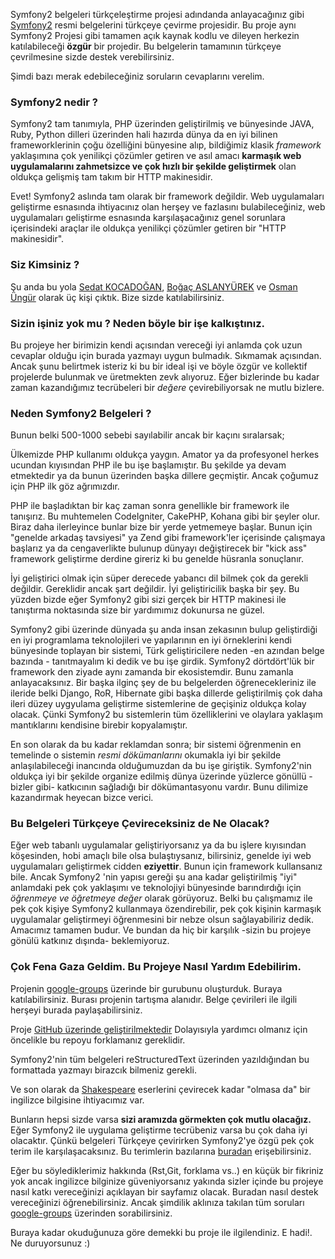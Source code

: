
Symfony2 belgeleri türkçeleştirme projesi adındanda anlayacağınız 
gibi [Symfony2](http://symfony.com/doc/current/book/index.html) 
resmi belgelerini türkçeye çevirme projesidir. 
Bu proje aynı Symfony2 Projesi gibi tamamen açık kaynak kodlu ve dileyen 
herkezin katılabileceği **özgür** bir projedir. 
Bu belgelerin tamamının türkçeye çevrilmesine sizde destek verebilirsiniz.

Şimdi bazı merak edebileceğiniz soruların cevaplarını verelim.

### Symfony2 nedir ?

Symfony2 tam tanımıyla, PHP üzerinden geliştirilmiş ve bünyesinde JAVA,
Ruby, Python dilleri üzerinden hali hazırda dünya da en iyi bilinen 
frameworklerinin çoğu özelliğini bünyesine alıp, bildiğimiz klasik 
*framework* yaklaşımına çok yenilikçi çözümler getiren ve asıl amacı
**karmaşık web uygulamalarını zahmetsizce ve çok hızlı bir şekilde 
geliştirmek** olan oldukça gelişmiş tam takım bir HTTP makinesidir.

Evet! Symfony2 aslında tam olarak bir framework değildir. Web uygulamaları 
geliştirme esnasında ihtiyacınız olan herşey ve fazlasını bulabileceğiniz, 
web uygulamaları geliştirme esnasında karşılaşacağınız genel sorunlara
içerisindeki araçlar ile oldukça yenilikçi çözümler getiren bir 
"HTTP makinesidir".

### Siz Kimsiniz ?

Şu anda bu yola [Sedat KOCADOĞAN](http://skocadogan.blogspot.com),
[Boğaç ASLANYÜREK](http://www.dubluve.net) ve [Osman Üngür](https://github.com/import)
olarak üç kişi çıktık. Bize sizde katılabilirsiniz.

### Sizin işiniz yok mu ? Neden böyle bir işe kalkıştınız.

Bu projeye her birimizin kendi açısından vereceği iyi anlamda çok uzun 
cevaplar olduğu için burada yazmayı uygun bulmadık. Sıkmamak açısından.
Ancak şunu belirtmek isteriz ki bu bir ideal işi ve böyle özgür ve 
kollektif projelerde bulunmak ve üretmekten zevk alıyoruz. Eğer bizlerinde
bu kadar zaman kazandığımız tecrübeleri bir *değere* çevirebiliyorsak ne
mutlu bizlere.

### Neden Symfony2 Belgeleri ?

Bunun belki 500-1000 sebebi sayılabilir ancak bir kaçını sıralarsak;

Ülkemizde PHP kullanımı oldukça yaygın. Amator ya da profesyonel herkes
ucundan kıyısından PHP ile bu işe başlamıştır. Bu şekilde ya devam etmektedir 
ya da bunun üzerinden başka dillere geçmiştir. Ancak çoğumuz için PHP ilk 
göz ağrımızdır.

PHP ile başladıktan bir kaç zaman sonra genellikle bir framework ile
tanışırız. Bu muhtemelen CodeIgniter, CakePHP, Kohana gibi bir şeyler 
olur. Biraz daha ilerleyince bunlar bize bir yerde yetmemeye başlar. 
Bunun için "genelde arkadaş tavsiyesi" ya Zend gibi framework'ler 
içerisinde çalışmaya başlarız ya da cengaverlikte bulunup dünyayı 
değiştirecek bir "kick ass" framework geliştirme derdine gireriz ki bu 
genelde hüsranla sonuçlanır. 

İyi geliştirici olmak için süper derecede yabancı dil bilmek çok da gerekli
değildir. Gereklidir ancak şart değildir. İyi geliştiricilik başka bir şey.
Bu yüzden bizde eğer Symfony2 gibi sizi gerçek bir HTTP makinesi ile
tanıştırma noktasında size bir yardımımız dokunursa ne güzel. 

Symfony2 gibi üzerinde dünyada şu anda insan zekasının bulup geliştirdiği
en iyi programlama teknolojileri ve yapılarının en iyi örneklerini kendi
bünyesinde toplayan bir sistemi, Türk geliştiricilere neden -en azından
belge bazında - tanıtmayalım ki dedik ve bu işe girdik. Symfony2 dörtdört'lük
bir framework den ziyade aynı zamanda bir ekosistemdir. Bunu zamanla 
anlayacaksınız. Bir başka ilginç şey de bu belgelerden öğrenecekleriniz
ile ileride belki Django, RoR, Hibernate gibi başka dillerde geliştirilmiş
çok daha ileri düzey uygyulama geliştirme sistemlerine de geçişiniz 
oldukça kolay olacak. Çünki Symfony2 bu sistemlerin tüm özelliklerini
ve olaylara yaklaşım mantıklarını kendisine birebir kopyalamıştır.

En son olarak da bu kadar reklamdan sonra; bir sistemi öğrenmenin en temelinde
o sistemin *resmi dökümanlarını* okumakla iyi bir şekilde anlaşılabileceği
inancında olduğumuzdan da bu işe giriştik. Symfony2'nin oldukça iyi bir 
şekilde organize edilmiş dünya üzerinde yüzlerce gönüllü -bizler gibi- 
katkıcının sağladığı bir dökümantasyonu vardır. Bunu dilimize kazandırmak
heyecan bizce verici.
  
### Bu Belgeleri Türkçeye Çevireceksiniz de Ne Olacak?

Eğer web tabanlı uygulamalar geliştiriyorsanız ya da bu işlere kıyısından
köşesinden, hobi amaçlı bile olsa bulaştıysanız, bilirsiniz, genelde iyi web 
uygulamaları geliştirmek cidden **eziyettir**. Bunun için framework 
kullansanız bile. Ancak Symfony2 'nin yapısı gereği şu ana kadar 
geliştirilmiş "iyi" anlamdaki pek çok yaklaşımı ve teknolojiyi bünyesinde 
barındırdığı için *öğrenmeye ve öğretmeye değer* olarak görüyoruz. 
Belki bu çalışmamız ile pek çok kişiye Symfony2 kullanmaya özendirebilir, 
pek çok kişinin karmaşık uygulamalar geliştirmeyi öğrenmesini bir nebze 
olsun sağlayabiliriz dedik. Amacımız tamamen budur. Ve bundan da hiç bir 
karşılık -sizin bu projeye gönülü katkınız dışında- beklemiyoruz.

### Çok Fena Gaza Geldim. Bu Projeye Nasıl Yardım Edebilirim.

Projenin [google-groups](https://groups.google.com/forum/?fromgroups#!forum/symfony-2-tr) 
üzerinde bir gurubunu oluşturduk. Buraya katılabilirsiniz. Burası projenin tartışma
alanıdır. Belge çevirileri ile ilgili herşeyi burada paylaşabilirsiniz.

Proje [GitHub üzerinde geliştirilmektedir](http://github.com/symfony-tr/symfony-docs/tree/2.0/)
Dolayısıyla yardımcı olmanız için öncelikle bu repoyu forklamanız gereklidir.

Symfony2'nin tüm belgeleri reStructuredText üzerinden yazıldığından bu 
formattada yazmayı birazcık bilmeniz gerekli.

Ve son olarak da [Shakespeare](en.wikipedia.org/wiki/William_Shakespeare)
eserlerini çevirecek kadar "olmasa da" bir ingilizce bilgisine ihtiyacımız var.

Bunların hepsi sizde varsa **sizi aramızda görmekten çok mutlu olacağız.**
Eğer Symfony2 ile uygulama geliştirme tecrübeniz varsa bu çok daha iyi olacaktır.
Çünkü belgeleri Türkçeye çevirirken Symfony2'ye özgü pek çok terim ile
karşılaşacaksınız. Bu terimlerin bazılarına [buradan](/terminology.html) erişebilirsiniz.

Eğer bu söylediklerimiz hakkında (Rst,Git, forklama vs..) en küçük bir fikriniz 
yok ancak ingilizce bilginize güveniyorsanız yakında sizler içinde bu projeye nasıl 
katkı vereceğinizi açıklayan bir sayfamız olacak. Buradan nasıl destek vereceğinizi 
öğrenebilirsiniz. Ancak şimdilik aklınıza takılan tüm soruları [google-groups](https://groups.google.com/forum/?fromgroups#!forum/symfony-2-tr) 
üzerinden sorabilirsiniz. 

Buraya kadar okuduğunuza göre demekki bu proje ile ilgilendiniz. E hadi!.
Ne duruyorsunuz :)
